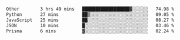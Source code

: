 <!--START_SECTION:waka-->

```txt
Other        3 hrs 49 mins   ██████████████████▓░░░░░░   74.98 %
Python       27 mins         ██▒░░░░░░░░░░░░░░░░░░░░░░   09.05 %
JavaScript   25 mins         ██░░░░░░░░░░░░░░░░░░░░░░░   08.27 %
JSON         10 mins         █░░░░░░░░░░░░░░░░░░░░░░░░   03.46 %
Prisma       6 mins          ▓░░░░░░░░░░░░░░░░░░░░░░░░   02.24 %
```

<!--END_SECTION:waka-->
